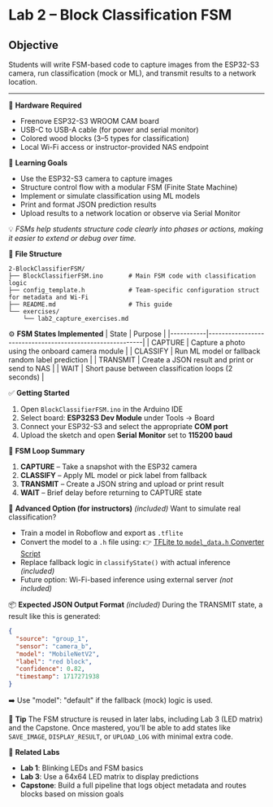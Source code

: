 # Lab 2 – Block Classification FSM

## Objective
Students will write FSM-based code to capture images from the ESP32-S3 camera, run classification (mock or ML), and transmit results to a network location.

---

🔧 **Hardware Required**
- Freenove ESP32-S3 WROOM CAM board
- USB-C to USB-A cable (for power and serial monitor)
- Colored wood blocks (3–5 types for classification)
- Local Wi-Fi access or instructor-provided NAS endpoint

🧠 **Learning Goals**
- Use the ESP32-S3 camera to capture images
- Structure control flow with a modular FSM (Finite State Machine)
- Implement or simulate classification using ML models
- Print and format JSON prediction results
- Upload results to a network location or observe via Serial Monitor

💡 _FSMs help students structure code clearly into phases or actions, making it easier to extend or debug over time._

📂 **File Structure**
```
2-BlockClassifierFSM/
├── BlockClassifierFSM.ino       # Main FSM code with classification logic
├── config_template.h            # Team-specific configuration struct for metadata and Wi-Fi
├── README.md                    # This guide
└── exercises/
    └── lab2_capture_exercises.md
```

⚙️ **FSM States Implemented**
| State     | Purpose                                                  |
|-----------|----------------------------------------------------------|
| CAPTURE   | Capture a photo using the onboard camera module         |
| CLASSIFY  | Run ML model or fallback random label prediction        |
| TRANSMIT  | Create a JSON result and print or send to NAS           |
| WAIT      | Short pause between classification loops (2 seconds)    |

✅ **Getting Started**
1. Open `BlockClassifierFSM.ino` in the Arduino IDE
2. Select board: **ESP32S3 Dev Module** under Tools → Board
3. Connect your ESP32-S3 and select the appropriate **COM port**
4. Upload the sketch and open **Serial Monitor** set to **115200 baud**

🔁 **FSM Loop Summary**
1. **CAPTURE** – Take a snapshot with the ESP32 camera
2. **CLASSIFY** – Apply ML model or pick label from fallback
3. **TRANSMIT** – Create a JSON string and upload or print result
4. **WAIT** – Brief delay before returning to CAPTURE state

🚀 **Advanced Option (for instructors)** _(included)_
Want to simulate real classification?
- Train a model in Roboflow and export as `.tflite`
- Convert the model to a `.h` file using:
  👉 [TFLite to `model_data.h` Converter Script](https://github.com/NextShiftAI/tflite-header-converter)
- Replace fallback logic in `classifyState()` with actual inference _(included)_
- Future option: Wi-Fi-based inference using external server _(not included)_

📦 **Expected JSON Output Format** _(included)_
During the TRANSMIT state, a result like this is generated:
```json
{
  "source": "group_1",
  "sensor": "camera_b",
  "model": "MobileNetV2",
  "label": "red block",
  "confidence": 0.82,
  "timestamp": 1717271938
}
```
➡️ Use "model": "default" if the fallback (mock) logic is used.

📌 **Tip**
The FSM structure is reused in later labs, including Lab 3 (LED matrix) and the Capstone. Once mastered, you’ll be able to add states like `SAVE_IMAGE`, `DISPLAY_RESULT`, or `UPLOAD_LOG` with minimal extra code.

🧪 **Related Labs**
- **Lab 1**: Blinking LEDs and FSM basics
- **Lab 3**: Use a 64x64 LED matrix to display predictions
- **Capstone**: Build a full pipeline that logs object metadata and routes blocks based on mission goals

